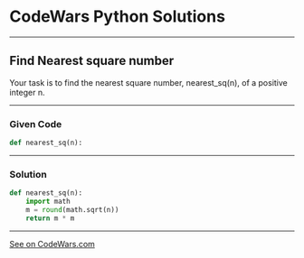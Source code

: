 # CodeWars Python Solutions

---

## Find Nearest square number


Your task is to find the nearest square number, nearest_sq(n), of a positive integer n.

---

### Given Code
```python
def nearest_sq(n):
``` 

---

### Solution
```python
def nearest_sq(n):
    import math
    m = round(math.sqrt(n))
    return m * m
```    


-------

[See on CodeWars.com](https://www.codewars.com/kata/5a805d8cafa10f8b930005ba/train/python)
